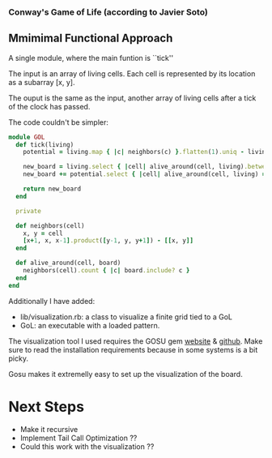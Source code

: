 ### Conway's Game of Life (according to Javier Soto)

## Mmimimal Functional Approach

A single module, where the main funtion is ``tick''

The input is an array of living cells. Each cell is represented by its location as a subarray [x, y].

The ouput is the same as the input, another array of living cells after a tick of the clock has passed.

The code couldn't be simpler:

```ruby
module GOL
  def tick(living)
    potential = living.map { |c| neighbors(c) }.flatten(1).uniq - living

    new_board = living.select { |cell| alive_around(cell, living).between?(2,3) }
    new_board += potential.select { |cell| alive_around(cell, living) == 3 }

    return new_board
  end

  private

  def neighbors(cell)
    x, y = cell
    [x+1, x, x-1].product([y-1, y, y+1]) - [[x, y]]
  end

  def alive_around(cell, board)
    neighbors(cell).count { |c| board.include? c }
  end
end
```

Additionally I have added:

- lib/visualization.rb: a class to visualize a finite grid tied to a GoL
- GoL: an executable with a loaded pattern.

The visualization tool I used requires the GOSU gem [website](http://www.libgosu.org/) & [github](https://github.com/jlnr/gosu). Make sure to read the installation requirements because in some systems is a bit picky.

Gosu makes it extremelly easy to set up the visualization of the board.

# Next Steps

- Make it recursive
- Implement Tail Call Optimization ??
- Could this work with the visualization ??

